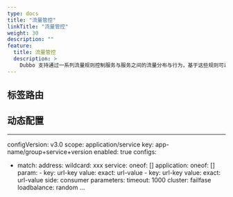 ```yaml
---
type: docs
title: "流量管控"
linkTitle: "流量管控"
weight: 30
description: ""
feature:
  title: 流量管控
  description: >
    Dubbo 支持通过一系列流量规则控制服务与服务之间的流量分布与行为，基于这些规则可以实现基于权重流量分布、流量灰度验证、金丝雀发布、按请求参数的路由、超时、限流降级等能力。
---
```




## 标签路由
## 动态配置
---
configVersion: v3.0
scope: application/service
key: app-name/group+service+version
enabled: true
configs:
- match:
      address:
         wildcard: xxx
      service:
         oneof: []
      application:
          oneof: []
      param:
      - key: url-key
        value:
         exact: url-value
      - key: url-key
        value:
         exact: url-value
  side: consumer
  parameters:
    timeout: 1000
    cluster: failfase
    loadbalance: random
...